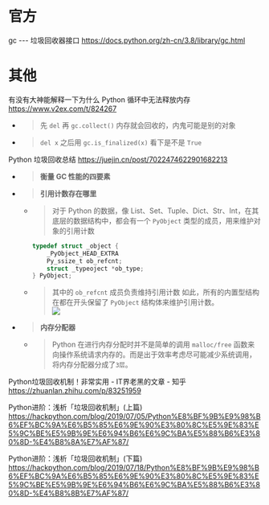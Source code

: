 
# 官方

gc --- 垃圾回收器接口 https://docs.python.org/zh-cn/3.8/library/gc.html

# 其他

有没有大神能解释一下为什么 Python 循环中无法释放内存 https://www.v2ex.com/t/824267
- > 先 `del` 再 `gc.collect()` 内存就会回收的，内鬼可能是别的对象
- > `del x` 之后用 `gc.is_finalized(x)` 看下是不是 `True`

Python 垃圾回收总结 https://juejin.cn/post/7022474622901682213
- > **衡量 GC 性能的四要素**
- > **引用计数存在哪里**
  * > 对于 Python 的数据，像 List、Set、Tuple、Dict、Str、Int，在其底层的数据结构中，都会有一个 `PyObject` 类型的成员，用来维护对象的引用计数
    ```c
    typedef struct _object {
        _PyObject_HEAD_EXTRA
        Py_ssize_t ob_refcnt;
        struct _typeoject *ob_type;
    } PyObject;
    ```
  * > 其中的 `ob_refcnt` 成员负责维持引用计数 如此，所有的内置型结构在都在开头保留了 `PyObject` 结构体来维护引用计数。 <br> ![](https://p3-juejin.byteimg.com/tos-cn-i-k3u1fbpfcp/e04166967ed842d0b520876d65f9f7a2~tplv-k3u1fbpfcp-watermark.awebp)
- > **内存分配器**
  * > Python 在进行内存分配时并不是简单的调用 `malloc/free` 函数来向操作系统请求内存的。而是出于效率考虑尽可能减少系统调用，将内存分配器分成了`3层`。

Python垃圾回收机制！非常实用 - IT界老黑的文章 - 知乎 https://zhuanlan.zhihu.com/p/83251959

Python进阶：浅析「垃圾回收机制」(上篇) https://hackpython.com/blog/2019/07/05/Python%E8%BF%9B%E9%98%B6%EF%BC%9A%E6%B5%85%E6%9E%90%E3%80%8C%E5%9E%83%E5%9C%BE%E5%9B%9E%E6%94%B6%E6%9C%BA%E5%88%B6%E3%80%8D-%E4%B8%8A%E7%AF%87/

Python进阶：浅析「垃圾回收机制」(下篇) https://hackpython.com/blog/2019/07/18/Python%E8%BF%9B%E9%98%B6%EF%BC%9A%E6%B5%85%E6%9E%90%E3%80%8C%E5%9E%83%E5%9C%BE%E5%9B%9E%E6%94%B6%E6%9C%BA%E5%88%B6%E3%80%8D-%E4%B8%8B%E7%AF%87/
